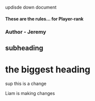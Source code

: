 updisde down document
#### These are the rules... for Player-rank
### Author - Jeremy
## subheading
# the biggest heading
 sup this is a change

Liam is making changes
